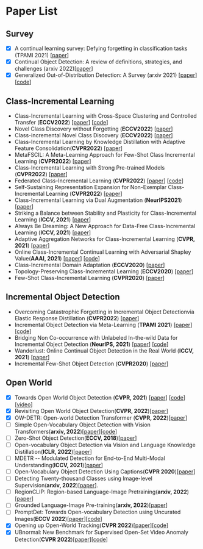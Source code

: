 # Paper List

## **Survey**

-[x] A continual learning survey: Defying forgetting in classification tasks (TPAMI 2021) [[paper](https://readpaper.com/paper/3030364939)]
-[x] Continual Object Detection: A review of definitions, strategies, and challenges (arxiv 2022)[[paper](https://readpaper.com/paper/4629927221545418753)]
-[x] Generalized Out-of-Distribution Detection: A Survey (arxiv 2021) [[paper](https://arxiv.org/abs/2110.11334)] [[code](https://github.com/Jingkang50/OODSurvey)]
## **Class-Incremental Learning**

- Class-Incremental Learning with Cross-Space Clustering and Controlled Transfer (**ECCV2022**) [[paper](https://arxiv.org/abs/2208.03767)] [[code](https://github.com/ashok-arjun/CSCCT)]
- Novel Class Discovery without Forgetting (**ECCV2022**) [[paper](https://arxiv.org/abs/2207.10659)]
- Class-incremental Novel Class Discovery (**ECCV2022**) [[paper](https://arxiv.org/abs/2207.08605)]
- Class-Incremental Learning by Knowledge Distillation with Adaptive Feature Consolidation(**CVPR2022**) [[paper](https://arxiv.org/abs/2204.00895)]
- MetaFSCIL: A Meta-Learning Approach for Few-Shot Class Incremental Learning (**CVPR2022**) [[paper](https://openaccess.thecvf.com/content/CVPR2022/papers/Chi_MetaFSCIL_A_Meta-Learning_Approach_for_Few-Shot_Class_Incremental_Learning_CVPR_2022_paper.pdf)]
- Class-Incremental Learning with Strong Pre-trained Models (**CVPR2022**) [[paper](https://arxiv.org/abs/2204.03634)]
- Federated Class-Incremental Learning (**CVPR2022**) [[paper](https://arxiv.org/abs/2203.11473)] [[code](https://github.com/conditionWang/FCIL)]
- Self-Sustaining Representation Expansion for Non-Exemplar Class-Incremental Learning (**CVPR2022**) [[paper](https://arxiv.org/abs/2203.06359)]
- Class-Incremental Learning via Dual Augmentation (**NeurIPS2021**) [[paper](https://papers.nips.cc/paper/2021/file/77ee3bc58ce560b86c2b59363281e914-Paper.pdf)]
- Striking a Balance between Stability and Plasticity for Class-Incremental Learning (**ICCV, 2021**) [[paper](https://openaccess.thecvf.com/content/ICCV2021/papers/Wu_Striking_a_Balance_Between_Stability_and_Plasticity_for_Class-Incremental_Learning_ICCV_2021_paper.pdf)]
- Always Be Dreaming: A New Approach for Data-Free Class-Incremental Learning (**ICCV, 2021**) [[paper](https://arxiv.org/abs/2106.09701)]
- Adaptive Aggregation Networks for Class-Incremental Learning (**CVPR, 2021**) [[paper](https://arxiv.org/pdf/2010.05063.pdf)]
- Online Class-Incremental Continual Learning with Adversarial Shapley Value(**AAAI, 2021**) [[paper](https://arxiv.org/abs/2009.00093)] [[code](https://github.com/RaptorMai/online-continual-learning)]
- Class-Incremental Domain Adaptation (**ECCV2020**) [[paper](https://arxiv.org/abs/2008.01389)]
- Topology-Preserving Class-Incremental Learning (**ECCV2020**) [[paper](http://www.ecva.net/papers/eccv_2020/papers_ECCV/papers/123640256.pdf)]
- Few-Shot Class-Incremental Learning (**CVPR2020**) [[paper](https://arxiv.org/pdf/2004.10956.pdf)]

## Incremental Object Detection

- Overcoming Catastrophic Forgetting in Incremental Object Detectionvia Elastic Response Distillation (**CVPR2022**) [[paper](https://arxiv.org/abs/2204.02136)]
- Incremental Object Detection via Meta-Learning (**TPAMI 2021**) [[paper](https://arxiv.org/abs/2003.08798)] [[code](https://github.com/JosephKJ/iOD)]
- Bridging Non Co-occurrence with Unlabeled In-the-wild Data for Incremental Object Detection (**NeurIPS, 2021**) [[paper](https://papers.nips.cc/paper/2021/file/ffc58105bf6f8a91aba0fa2d99e6f106-Paper.pdf)] [[code](https://github.com/dongnana777/Bridging-Non-Co-occurrence)]
- Wanderlust: Online Continual Object Detection in the Real World (**ICCV, 2021**) [[paper](https://openaccess.thecvf.com/content/ICCV2021/papers/Wang_Wanderlust_Online_Continual_Object_Detection_in_the_Real_World_ICCV_2021_paper.pdf)]
- Incremental Few-Shot Object Detection (**CVPR2020**) [[paper](https://arxiv.org/pdf/2003.04668.pdf)]

## Open World

- [x] Towards Open World Object Detection (**CVPR, 2021**) [[paper](https://openaccess.thecvf.com/content/CVPR2021/papers/Joseph_Towards_Open_World_Object_Detection_CVPR_2021_paper.pdf)] [[code](https://github.com/JosephKJ/OWOD)] [[video](https://www.youtube.com/watch?v=aB2ZFAR-OZg)]
- [x] Revisiting Open World Object Detection(**CVPR, 2022**)[[paper](https://arxiv.org/abs/2201.00471)]
- [x] OW-DETR: Open-world Detection Transformer (**CVPR, 2022**)[[paper](https://arxiv.org/abs/2112.01513)]
- [ ] Simple Open-Vocabulary Object Detection with Vision Transformers(**arxiv, 2022**)[[paper](https://arxiv.org/abs/2205.06230)][[code](https://github.com/google-research/scenic/tree/main/scenic/projects/owl_vit)]
- [ ] Zero-Shot Object Detection(**ECCV, 2018**)[[paper](https://readpaper.com/paper/2796497263)]
- [ ] Open-vocabulary Object Detection via Vision and Language Knowledge Distillation(**ICLR, 2022**)[[paper](https://readpaper.com/paper/3206072662)]
- [ ] MDETR -- Modulated Detection for End-to-End Multi-Modal Understanding(**ICCV, 2021**)[[paper](https://readpaper.com/paper/3203833108)]
- [ ] Open-Vocabulary Object Detection Using Captions(**CVPR 2020**)[[paper](https://readpaper.com/paper/3110226019)]
- [ ] Detecting Twenty-thousand Classes using Image-level Supervision(**arxiv, 2022**)[[paper](https://readpaper.com/paper/640386820917460992)].
- [ ] RegionCLIP: Region-based Language-Image Pretraining(**arxiv, 2022**)[[paper](https://readpaper.com/paper/4569784360606113793)]
- [ ] Grounded Language-Image Pre-training(**arxiv, 2022**)[[paper](https://readpaper.com/paper/628451295579381760)]
- [ ] PromptDet: Towards Open-vocabulary Detection using Uncurated Images(**ECCV 2022**)[[paper](https://arxiv.org/abs/2203.16513)][[code](https://github.com/fcjian/PromptDet)]
- [x] Opening up Open-World Tracking(**CVPR 2022**)[[paper](https://arxiv.org/pdf/2104.11221.pdf)][[code](https://openworldtracking.github.io/)]
- [x] UBnormal: New Benchmark for Supervised Open-Set Video Anomaly Detection(**CVPR 2022**)[[paper](https://arxiv.org/pdf/2111.08644.pdf)][[code](https://github.com/lilygeorgescu/UBnormal)]
